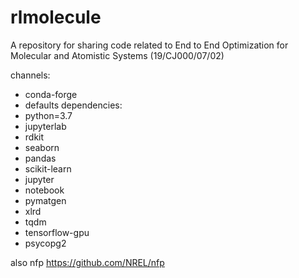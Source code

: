 # rlmolecule

A repository for sharing code related to End to End Optimization for Molecular and Atomistic Systems (19/CJ000/07/02)


channels:
  - conda-forge
  - defaults
dependencies:
  - python=3.7
  - jupyterlab
  - rdkit
  - seaborn
  - pandas
  - scikit-learn
  - jupyter
  - notebook
  - pymatgen
  - xlrd
  - tqdm
  - tensorflow-gpu
  - psycopg2
  
  
  also nfp
  https://github.com/NREL/nfp
